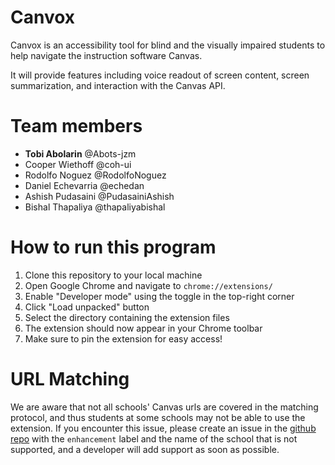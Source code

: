 # Canvox

Canvox is an accessibility tool for blind and the visually impaired students to help navigate the instruction software Canvas.

It will provide features including voice readout of screen content, screen summarization, and interaction with the Canvas API.

# Team members

- **Tobi Abolarin** @Abots-jzm
- Cooper Wiethoff @coh-ui
- Rodolfo Noguez​ @RodolfoNoguez
- Daniel Echevarria @echedan
- Ashish Pudasaini​ @PudasainiAshish
- Bishal Thapaliya​ @thapaliyabishal

# How to run this program

1. Clone this repository to your local machine
2. Open Google Chrome and navigate to `chrome://extensions/`
3. Enable "Developer mode" using the toggle in the top-right corner
4. Click "Load unpacked" button
5. Select the directory containing the extension files
6. The extension should now appear in your Chrome toolbar
7. Make sure to pin the extension for easy access!

# URL Matching

We are aware that not all schools' Canvas urls are covered in the matching protocol, and thus students at some schools may not be able to use the extension. If you encounter this issue, please create an issue in the [github repo](https://github.com/Abots-jzm/Canvox/issues) with the `enhancement` label and the name of the school that is not supported, and a developer will add support as soon as possible.
